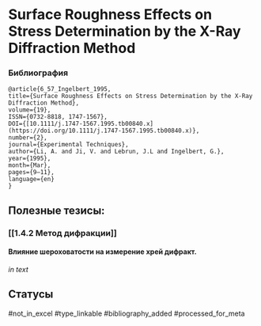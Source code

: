 # Surface Roughness Effects on Stress Determination by the X-Ray Diffraction Method

### Библиография
```
@article{6_57_Ingelbert_1995,
title={Surface Roughness Effects on Stress Determination by the X-Ray Diffraction Method},
volume={19},
ISSN={0732-8818, 1747-1567},
DOI={[10.1111/j.1747-1567.1995.tb00840.x](https://doi.org/10.1111/j.1747-1567.1995.tb00840.x)},
number={2},
journal={Experimental Techniques},
author={Li, A. and Ji, V. and Lebrun, J.L and Ingelbert, G.},
year={1995},
month={Mar},
pages={9–11},
language={en}
}
```

## Полезные тезисы:
### [[1.4.2 Метод дифракции]]
#### Влияние шероховатости на измерение хрей дифракт.
_in text_

## Статусы
#not_in_excel 
#type_linkable 
#bibliography_added
#processed_for_meta
